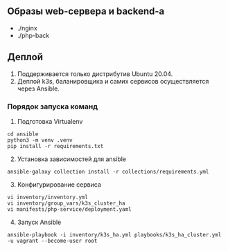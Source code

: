 ## Образы web-сервера и backend-а
- ./nginx
- ./php-back 

## Деплой
1. Поддерживается только дистрибутив Ubuntu 20.04.
2. Деплой k3s, баланировщика и самих сервисов осуществляется через Ansible. 

### Порядок запуска команд
1. Подготовка Virtualenv  
```
cd ansible
python3 -m venv .venv
pip install -r requirements.txt
```
2. Установка зависимостей для ansible
```
ansible-galaxy collection install -r collections/requirements.yml
```
3. Конфигурирование сервиса
```
vi inventory/inventory.yml
vi inventory/group_vars/k3s_cluster_ha
vi manifests/php-service/deployment.yaml
```
4. Запуск Ansible
```
ansible-playbook -i inventory/k3s_ha.yml playbooks/k3s_ha_cluster.yml -u vagrant --become-user root
```

